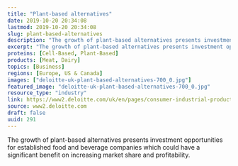 ```yaml
---
title: "Plant-based alternatives"
date: 2019-10-20 20:34:08
lastmod: 2019-10-20 20:34:08
slug: plant-based-alternatives
description: "The growth of plant-based alternatives presents investment opportunities for established food and beverage companies which could have a significant benefit on increasing market share and&nbsp;profitability."
excerpt: "The growth of plant-based alternatives presents investment opportunities for established food and beverage companies which could have a significant benefit on increasing market share and&nbsp;profitability."
proteins: [Cell-Based, Plant-Based]
products: [Meat, Dairy]
topics: [Business]
regions: [Europe, US & Canada]
images: ["deloitte-uk-plant-based-alternatives-700_0.jpg"]
featured_image: "deloitte-uk-plant-based-alternatives-700_0.jpg"
resource_type: "industry"
link: https://www2.deloitte.com/uk/en/pages/consumer-industrial-products/articles/plant-based-alternatives.html
source: www2.deloitte.com
draft: false
uuid: 291
---
```

The growth of plant-based alternatives presents investment opportunities
for established food and beverage companies which could have a
significant benefit on increasing market share and profitability.
